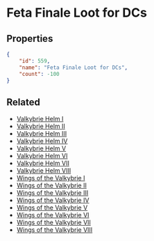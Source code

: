 # Feta Finale Loot for DCs

<no description available>

## Properties

```json
{
    "id": 559,
    "name": "Feta Finale Loot for DCs",
    "count": -100
}
```

## Related

- [Valkybrie Helm I](../items/17344-valkybrie-helm-i.md)
- [Valkybrie Helm II](../items/17345-valkybrie-helm-ii.md)
- [Valkybrie Helm III](../items/17346-valkybrie-helm-iii.md)
- [Valkybrie Helm IV](../items/17347-valkybrie-helm-iv.md)
- [Valkybrie Helm V](../items/17348-valkybrie-helm-v.md)
- [Valkybrie Helm VI](../items/17349-valkybrie-helm-vi.md)
- [Valkybrie Helm VII](../items/17350-valkybrie-helm-vii.md)
- [Valkybrie Helm VIII](../items/17351-valkybrie-helm-viii.md)
- [Wings of the Valkybrie I](../items/17352-wings-of-the-valkybrie-i.md)
- [Wings of the Valkybrie II](../items/17353-wings-of-the-valkybrie-ii.md)
- [Wings of the Valkybrie III](../items/17354-wings-of-the-valkybrie-iii.md)
- [Wings of the Valkybrie IV](../items/17355-wings-of-the-valkybrie-iv.md)
- [Wings of the Valkybrie V](../items/17356-wings-of-the-valkybrie-v.md)
- [Wings of the Valkybrie VI](../items/17357-wings-of-the-valkybrie-vi.md)
- [Wings of the Valkybrie VII](../items/17358-wings-of-the-valkybrie-vii.md)
- [Wings of the Valkybrie VIII](../items/17359-wings-of-the-valkybrie-viii.md)

